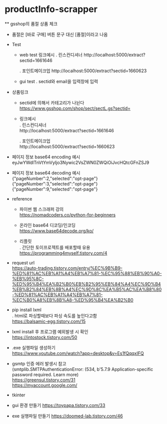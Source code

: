 # productInfo-scrapper

\*\* gsshop의 품절 상품 체크

- 품절은 [바로 구매] 버튼 문구 대신 [품절]이라고 나옴

* Test

  - web test 링크예시
    . 린스컨디셔너
    http://localhost:5000/extract?sectid=1661646

    . 포인트메이크업
    http://localhost:5000/extract?sectid=1660623

  - gui test
    . sectid와 email을 입력창에 입력

* 상품링크

  - sectid에 의해서 카테고리가 나뉜다  
    https://www.gsshop.com/shop/sect/sectL.gs?sectid=

  - 링크예시  
    . 린스컨디셔너  
    http://localhost:5000/extract?sectid=1661646

    . 포인트메이크업  
    http://localhost:5000/extract?sectid=1660623

* 페이지 정보 base64 encoding 예시  
  eyJwYWdlTnVtYmVyIjo3Nywic2VsZWN0ZWQiOiJvcHQtcGFnZSJ9

* 페이지 정보 base64 decoding 예시  
  {"pageNumber":2,"selected":"opt-page"}  
  {"pageNumber":3,"selected":"opt-page"}  
  {"pageNumber":9,"selected":"opt-page"}

* reference

  - 파이썬 웹 스크래퍼 강의  
    https://nomadcoders.co/python-for-beginners

  - 온라인 base64 디코딩/인코딩  
    https://www.base64decode.org/ko/

  - 리플릿  
    . 간단한 토이프로젝트를 배포할때 유용  
     https://programming4myself.tistory.com/4

- request url  
  https://auto-trading.tistory.com/entry/%EC%9B%B9-%ED%81%AC%EB%A1%A4%EB%A7%81-%EC%95%88%EB%90%A0-%EB%95%8C-%ED%95%B4%EA%B2%B0%EB%B2%95%EB%84%A4%EC%9D%B4%EB%B2%84%EB%8B%A4%EC%9D%8C%EA%B5%AC%EA%B8%80-%ED%81%AC%EB%A1%A4%EB%A7%81-%EC%B0%A8%EB%8B%A8-%ED%95%B4%EA%B2%B0

- pip install lxml  
  . html로 파싱할때보다 파싱 속도를 높인다고함  
   https://balsamic-egg.tistory.com/15

- lxml install 후 프로그램 예외발생 시 확인  
  https://intostock.tistory.com/50

- .exe 실행파일 생성하기  
  https://www.youtube.com/watch?app=desktop&v=Es1fQqqxIFQ

- gsmtp 인증 에러 발생시 참고  
  (smtplib.SMTPAuthenticationError: (534, b'5.7.9 Application-specific password required. Learn more)  
  https://greensul.tistory.com/31  
  https://myaccount.google.com/

* tkinter

- gui 환경 만들기
  https://toypapa.tistory.com/33

- exe 실행파일 만들기
  https://doomed-lab.tistory.com/46
